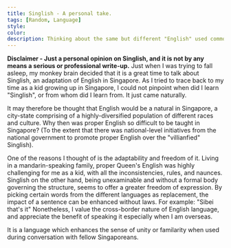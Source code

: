 ```yaml
---
title: Singlish - A personal take.
tags: [Random, Language]
style: 
color: 
description: Thinking about the same but different "English" used commonly in Singapore.
---
```

**Disclaimer - Just a personal opinion on Singlish, and it is not by any means a serious or professional write-up.** 
Just when I was trying to fall asleep, my monkey brain decided that it is a great
time to talk about Singlish, an adaptation of English in Singapore. As I tried to 
trace back to my time as a kid growing up in Singapore, I could not pinpoint 
when did I learn "Singlish", or from whom did I learn from. It just came naturally.

It may therefore be thought that English would be a natural in Singapore, a 
city-state comprising of a highly-diversified population of different races and culture.
Why then was proper English so difficult to be taught in Singapore? (To the extent that
there was national-level initiatives from the national government to promote proper English
over the "villianfied" Singlish).

One of the reasons I thought of is the adaptability and freedom of it. 
Living in a mandarin-speaking family, proper Queen's English was highly challenging for
me as a kid, with all the inconsistencies, rules, and naunces. Singlish on the other
hand, being unexaminable and without a formal body governing the structure, seems
to offer a greater freedom of expression. By picking certain words from the different
languages as replacement, the impact of a sentence can be enhanced without laws.
For example:
"Sibei that's it" 
Nonetheless, I value the cross-border
nature of English language, and appreciate the benefit of speaking it especially
when I am overseas.

It is a language which enhances the sense of unity or familarity when used during conversation
with fellow Singaporeans.


